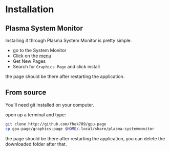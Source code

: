 # Installation

## Plasma System Monitor

Installing it through Plasma System Monitor is pretty simple.

- go to the System Monitor
- Click on the [menu](https://raw.githubusercontent.com/FHEK789/gpu-page/master/.github/menu.png)
- Get New Pages
- Search for `Graphics Page` and click install

the page should be there after restarting the application.

## From source

You'll need git installed on your computer.

open up a terminal and type:
```bash
git clone http://github.com/fhek789/gpu-page
cp gpu-page/graphics-page $HOME/.local/share/plasma-systemmonitor
```

the page should be there after restarting the application, you can delete the downloaded folder after that.
